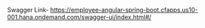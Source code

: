 Swagger Link- https://employee-angular-spring-boot.cfapps.us10-001.hana.ondemand.com/swagger-ui/index.html#/
